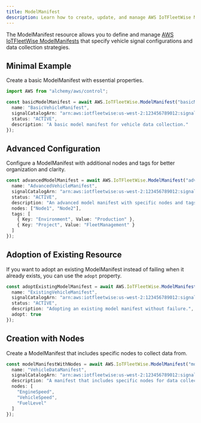 ```yaml
---
title: ModelManifest
description: Learn how to create, update, and manage AWS IoTFleetWise ModelManifests using Alchemy Cloud Control.
---
```



The ModelManifest resource allows you to define and manage [AWS IoTFleetWise ModelManifests](https://docs.aws.amazon.com/iotfleetwise/latest/userguide/) that specify vehicle signal configurations and data collection strategies.

## Minimal Example

Create a basic ModelManifest with essential properties.

```ts
import AWS from "alchemy/aws/control";

const basicModelManifest = await AWS.IoTFleetWise.ModelManifest("basicModelManifest", {
  name: "BasicVehicleManifest",
  signalCatalogArn: "arn:aws:iotfleetwise:us-west-2:123456789012:signal-catalog/MySignalCatalog",
  status: "ACTIVE",
  description: "A basic model manifest for vehicle data collection."
});
```

## Advanced Configuration

Configure a ModelManifest with additional nodes and tags for better organization and clarity.

```ts
const advancedModelManifest = await AWS.IoTFleetWise.ModelManifest("advancedModelManifest", {
  name: "AdvancedVehicleManifest",
  signalCatalogArn: "arn:aws:iotfleetwise:us-west-2:123456789012:signal-catalog/MySignalCatalog",
  status: "ACTIVE",
  description: "An advanced model manifest with specific nodes and tags.",
  nodes: ["Node1", "Node2"],
  tags: [
    { Key: "Environment", Value: "Production" },
    { Key: "Project", Value: "FleetManagement" }
  ]
});
```

## Adoption of Existing Resource

If you want to adopt an existing ModelManifest instead of failing when it already exists, you can use the `adopt` property.

```ts
const adoptExistingModelManifest = await AWS.IoTFleetWise.ModelManifest("adoptExistingModelManifest", {
  name: "ExistingVehicleManifest",
  signalCatalogArn: "arn:aws:iotfleetwise:us-west-2:123456789012:signal-catalog/MySignalCatalog",
  status: "ACTIVE",
  description: "Adopting an existing model manifest without failure.",
  adopt: true
});
```

## Creation with Nodes

Create a ModelManifest that includes specific nodes to collect data from.

```ts
const modelManifestWithNodes = await AWS.IoTFleetWise.ModelManifest("modelManifestWithNodes", {
  name: "VehicleDataManifest",
  signalCatalogArn: "arn:aws:iotfleetwise:us-west-2:123456789012:signal-catalog/MySignalCatalog",
  description: "A manifest that includes specific nodes for data collection.",
  nodes: [
    "EngineSpeed",
    "VehicleSpeed",
    "FuelLevel"
  ]
});
```
